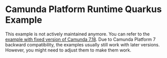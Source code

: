 # Camunda Platform Runtime Quarkus Example

This example is not actively maintained anymore. You can refer to the [example with fixed version of Camunda 7.18](https://github.com/camunda/camunda-bpm-examples/blob/7.18/quarkus-extension/simple-rest-example).
Due to Camunda Platform 7 backward compatibility, the examples usually still work with later versions. However, you
might need to adjust them to make them work.